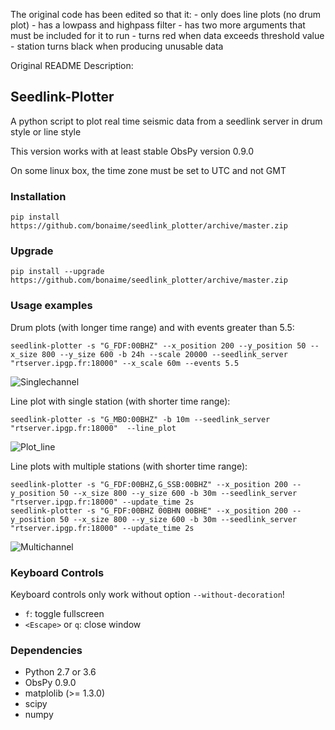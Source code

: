 
The original code has been edited so that it:
    - only does line plots (no drum plot)
    - has a  lowpass and highpass filter
    - has two more arguments that must be included for it to run
    - turns red when data exceeds threshold value
    - station turns black when producing unusable data



Original README Description:

## Seedlink-Plotter

A python script to plot real time seismic data from a seedlink server in drum style or line style

This version works with at least stable ObsPy version 0.9.0

On some linux box, the time zone must be set to UTC and not GMT

### Installation

    pip install https://github.com/bonaime/seedlink_plotter/archive/master.zip

### Upgrade

    pip install --upgrade https://github.com/bonaime/seedlink_plotter/archive/master.zip

### Usage examples

Drum plots (with longer time range) and with events greater than 5.5:

    seedlink-plotter -s "G_FDF:00BHZ" --x_position 200 --y_position 50 --x_size 800 --y_size 600 -b 24h --scale 20000 --seedlink_server "rtserver.ipgp.fr:18000" --x_scale 60m --events 5.5

![Singlechannel](/img/Singlechannel.png)


Line plot with single station (with shorter time range):

    seedlink-plotter -s "G_MBO:00BHZ" -b 10m --seedlink_server "rtserver.ipgp.fr:18000"  --line_plot

![Plot_line](/img/plot_line.png)

Line plots with multiple stations (with shorter time range):

    seedlink-plotter -s "G_FDF:00BHZ,G_SSB:00BHZ" --x_position 200 --y_position 50 --x_size 800 --y_size 600 -b 30m --seedlink_server "rtserver.ipgp.fr:18000" --update_time 2s
    seedlink-plotter -s "G_FDF:00BHZ 00BHN 00BHE" --x_position 200 --y_position 50 --x_size 800 --y_size 600 -b 30m --seedlink_server "rtserver.ipgp.fr:18000" --update_time 2s

![Multichannel](/img/Multichannel.png)

### Keyboard Controls

Keyboard controls only work without option `--without-decoration`!

 - `f`: toggle fullscreen
 - `<Escape>` or `q`: close window

### Dependencies
 - Python 2.7 or 3.6
 - ObsPy 0.9.0
 - matplolib (>= 1.3.0)
 - scipy
 - numpy
